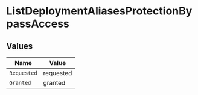 # ListDeploymentAliasesProtectionBypassAccess


## Values

| Name        | Value       |
| ----------- | ----------- |
| `Requested` | requested   |
| `Granted`   | granted     |